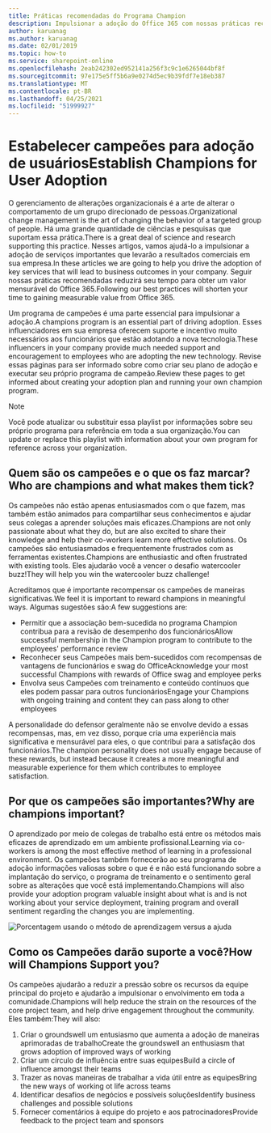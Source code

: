 ```yaml
---
title: Práticas recomendadas do Programa Champion
description: Impulsionar a adoção do Office 365 com nossas práticas recomendadas do Programa Champion
author: karuanag
ms.author: karuanag
ms.date: 02/01/2019
ms.topic: how-to
ms.service: sharepoint-online
ms.openlocfilehash: 2eab242302ed952141a256f3c9c1e6265044bf8f
ms.sourcegitcommit: 97e175e5ff5b6a9e0274d5ec9b39fdf7e18eb387
ms.translationtype: MT
ms.contentlocale: pt-BR
ms.lasthandoff: 04/25/2021
ms.locfileid: "51999927"
---
```

# <a name="establish-champions-for-user-adoption"></a><span data-ttu-id="e0618-103">Estabelecer campeões para adoção de usuários</span><span class="sxs-lookup"><span data-stu-id="e0618-103">Establish Champions for User Adoption</span></span> 

<span data-ttu-id="e0618-104">O gerenciamento de alterações organizacionais é a arte de alterar o comportamento de um grupo direcionado de pessoas.</span><span class="sxs-lookup"><span data-stu-id="e0618-104">Organizational change management is the art of changing the behavior of a targeted group of people.</span></span> <span data-ttu-id="e0618-105">Há uma grande quantidade de ciências e pesquisas que suportam essa prática.</span><span class="sxs-lookup"><span data-stu-id="e0618-105">There is a great deal of science and research supporting this practice.</span></span> <span data-ttu-id="e0618-106">Nesses artigos, vamos ajudá-lo a impulsionar a adoção de serviços importantes que levarão a resultados comerciais em sua empresa.</span><span class="sxs-lookup"><span data-stu-id="e0618-106">In these articles we are going to help you drive the adoption of key services that will lead to business outcomes in your company.</span></span>  <span data-ttu-id="e0618-107">Seguir nossas práticas recomendadas reduzirá seu tempo para obter um valor mensurável do Office 365.</span><span class="sxs-lookup"><span data-stu-id="e0618-107">Following our best practices will shorten your time to gaining measurable value from Office 365.</span></span>  

<span data-ttu-id="e0618-108">Um programa de campeões é uma parte essencial para impulsionar a adoção.</span><span class="sxs-lookup"><span data-stu-id="e0618-108">A champions program is an essential part of driving adoption.</span></span> <span data-ttu-id="e0618-109">Esses influenciadores em sua empresa oferecem suporte e incentivo muito necessários aos funcionários que estão adotando a nova tecnologia.</span><span class="sxs-lookup"><span data-stu-id="e0618-109">These influencers in your company provide much needed support and encouragement to employees who are adopting the new technology.</span></span> <span data-ttu-id="e0618-110">Revise essas páginas para ser informado sobre como criar seu plano de adoção e executar seu próprio programa de campeão.</span><span class="sxs-lookup"><span data-stu-id="e0618-110">Review these pages to get informed about creating your adoption plan and running your own champion program.</span></span> 

> [!NOTE]
> <span data-ttu-id="e0618-111">Você pode atualizar ou substituir essa playlist por informações sobre seu próprio programa para referência em toda a sua organização.</span><span class="sxs-lookup"><span data-stu-id="e0618-111">You can update or replace this playlist with information about your own program for reference across your organization.</span></span>

## <a name="who-are-champions-and-what-makes-them-tick"></a><span data-ttu-id="e0618-112">Quem são os campeões e o que os faz marcar?</span><span class="sxs-lookup"><span data-stu-id="e0618-112">Who are champions and what makes them tick?</span></span>

<span data-ttu-id="e0618-113">Os campeões não estão apenas entusiasmados com o que fazem, mas também estão animados para compartilhar seus conhecimentos e ajudar seus colegas a aprender soluções mais eficazes.</span><span class="sxs-lookup"><span data-stu-id="e0618-113">Champions are not only passionate about what they do, but are also excited to share their knowledge and help their co-workers learn more effective solutions.</span></span> <span data-ttu-id="e0618-114">Os campeões são entusiasmados e frequentemente frustrados com as ferramentas existentes.</span><span class="sxs-lookup"><span data-stu-id="e0618-114">Champions are enthusiastic and often frustrated with existing tools.</span></span> <span data-ttu-id="e0618-115">Eles ajudarão você a vencer o desafio watercooler buzz!</span><span class="sxs-lookup"><span data-stu-id="e0618-115">They will help you win the watercooler buzz challenge!</span></span>  

<span data-ttu-id="e0618-116">Acreditamos que é importante recompensar os campeões de maneiras significativas.</span><span class="sxs-lookup"><span data-stu-id="e0618-116">We feel it is important to reward champions in meaningful ways.</span></span> <span data-ttu-id="e0618-117">Algumas sugestões são:</span><span class="sxs-lookup"><span data-stu-id="e0618-117">A few suggestions are:</span></span>

- <span data-ttu-id="e0618-118">Permitir que a associação bem-sucedida no programa Champion contribua para a revisão de desempenho dos funcionários</span><span class="sxs-lookup"><span data-stu-id="e0618-118">Allow successful membership in the Champion program to contribute to the employees' performance review</span></span>
- <span data-ttu-id="e0618-119">Reconhecer seus Campeões mais bem-sucedidos com recompensas de vantagens de funcionários e swag do Office</span><span class="sxs-lookup"><span data-stu-id="e0618-119">Acknowledge your most successful Champions with rewards of Office swag and employee perks</span></span>  
- <span data-ttu-id="e0618-120">Envolva seus Campeões com treinamento e conteúdo contínuos que eles podem passar para outros funcionários</span><span class="sxs-lookup"><span data-stu-id="e0618-120">Engage your Champions with ongoing training and content they can pass along to other employees</span></span> 

<span data-ttu-id="e0618-121">A personalidade do defensor geralmente não se envolve devido a essas recompensas, mas, em vez disso, porque cria uma experiência mais significativa e mensurável para eles, o que contribui para a satisfação dos funcionários.</span><span class="sxs-lookup"><span data-stu-id="e0618-121">The champion personality does not usually engage because of these rewards, but instead because it creates a more meaningful and measurable experience for them which contributes to employee satisfaction.</span></span> 

## <a name="why-are-champions-important"></a><span data-ttu-id="e0618-122">Por que os campeões são importantes?</span><span class="sxs-lookup"><span data-stu-id="e0618-122">Why are champions important?</span></span> 

<span data-ttu-id="e0618-123">O aprendizado por meio de colegas de trabalho está entre os métodos mais eficazes de aprendizado em um ambiente profissional.</span><span class="sxs-lookup"><span data-stu-id="e0618-123">Learning via co-workers is among the most effective method of learning in a professional environment.</span></span> <span data-ttu-id="e0618-124">Os campeões também fornecerão ao seu programa de adoção informações valiosas sobre o que é e não está funcionando sobre a implantação do serviço, o programa de treinamento e o sentimento geral sobre as alterações que você está implementando.</span><span class="sxs-lookup"><span data-stu-id="e0618-124">Champions will also provide your adoption program valuable insight about what is and is not working about your service deployment, training program and overall sentiment regarding the changes you are implementing.</span></span>  

![Porcentagem usando o método de aprendizagem versus a ajuda](media/champstats.png)

## <a name="how-will-champions-support-you"></a><span data-ttu-id="e0618-126">Como os Campeões darão suporte a você?</span><span class="sxs-lookup"><span data-stu-id="e0618-126">How will Champions Support you?</span></span>

<span data-ttu-id="e0618-127">Os campeões ajudarão a reduzir a pressão sobre os recursos da equipe principal do projeto e ajudarão a impulsionar o envolvimento em toda a comunidade.</span><span class="sxs-lookup"><span data-stu-id="e0618-127">Champions will help reduce the strain on the resources of the core project team, and help drive engagement throughout the community.</span></span> <span data-ttu-id="e0618-128">Eles também:</span><span class="sxs-lookup"><span data-stu-id="e0618-128">They will also:</span></span>

1. <span data-ttu-id="e0618-129">Criar o groundswell um entusiasmo que aumenta a adoção de maneiras aprimoradas de trabalho</span><span class="sxs-lookup"><span data-stu-id="e0618-129">Create the groundswell an enthusiasm that grows adoption of improved ways of working</span></span>
1. <span data-ttu-id="e0618-130">Criar um círculo de influência entre suas equipes</span><span class="sxs-lookup"><span data-stu-id="e0618-130">Build a circle of influence amongst their teams</span></span>
1. <span data-ttu-id="e0618-131">Trazer as novas maneiras de trabalhar a vida útil entre as equipes</span><span class="sxs-lookup"><span data-stu-id="e0618-131">Bring the new ways of working ot life across teams</span></span>
1. <span data-ttu-id="e0618-132">Identificar desafios de negócios e possíveis soluções</span><span class="sxs-lookup"><span data-stu-id="e0618-132">Identify business challenges and possible solutions</span></span>
1. <span data-ttu-id="e0618-133">Fornecer comentários à equipe do projeto e aos patrocinadores</span><span class="sxs-lookup"><span data-stu-id="e0618-133">Provide feedback to the project team and sponsors</span></span>
